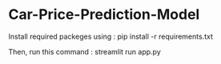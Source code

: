 # Car-Price-Prediction-Model

Install required packeges using : pip install -r requirements.txt

Then, run this command : streamlit run app.py
